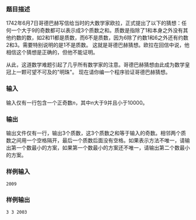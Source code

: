 ### 题目描述
$1742$年$6$月$7$日哥德巴赫写信给当时的大数学家欧拉，正式提出了以下的猜想：任何一个大于$9$的奇数都可以表示成$3$个质数之和。质数是指除了$1$和本身之外没有其他约数的数，如$2$和$11$都是质数，而6不是质数，因为$6$除了约数$1$和$6$之外还有约数$2$和$3$。需要特别说明的是$1$不是质数。
 这就是哥德巴赫猜想。欧拉在回信中说，他相信这个猜想是正确的，但他不能证明。

 从此，这道数学难题引起了几乎所有数学家的注意。哥德巴赫猜想由此成为数学皇冠上一颗可望不可及的"明珠"。
  现在请你编一个程序验证哥德巴赫猜想。
### 输入
输入仅有一行包含一个正奇数$n$，其中$n$大于$9$并且小于$10000$。
### 输出
输出文件仅有一行，输出$3$个质数，这$3$个质数之和等于输入的奇数。相邻两个质数之间用一个空格隔开，最后一个质数后面没有空格。如果表示方法不唯一，请输出第一个数最小的方案，如果第一个数最小的方案还不唯一，请输出第二个数最小的方案。
### 样例输入
```
2009
```
### 样例输出
```
3 3 2003
```